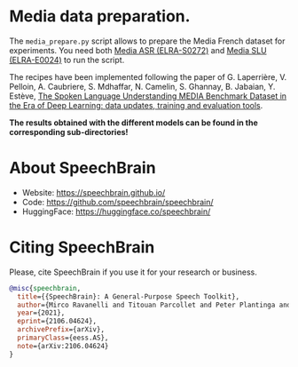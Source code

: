 # Media data preparation.
The `media_prepare.py` script allows to prepare the Media French dataset for experiments. You need both [Media ASR (ELRA-S0272)](https://catalogue.elra.info/en-us/repository/browse/ELRA-S0272/) and [Media SLU (ELRA-E0024)](https://catalogue.elra.info/en-us/repository/browse/ELRA-E0024/) to run the script.

The recipes have been implemented following the paper of G. Laperrière, V. Pelloin, A. Caubriere, S. Mdhaffar, N. Camelin, S. Ghannay, B. Jabaian, Y. Estève, [The Spoken Language Understanding MEDIA Benchmark Dataset in the Era of Deep Learning: data updates, training and evaluation tools](https://aclanthology.org/2022.lrec-1.171).

**The results obtained with the different models can be found in the corresponding sub-directories!**

# **About SpeechBrain**
- Website: https://speechbrain.github.io/
- Code: https://github.com/speechbrain/speechbrain/
- HuggingFace: https://huggingface.co/speechbrain/

# **Citing SpeechBrain**
Please, cite SpeechBrain if you use it for your research or business.

```bibtex
@misc{speechbrain,
  title={{SpeechBrain}: A General-Purpose Speech Toolkit},
  author={Mirco Ravanelli and Titouan Parcollet and Peter Plantinga and Aku Rouhe and Samuele Cornell and Loren Lugosch and Cem Subakan and Nauman Dawalatabad and Abdelwahab Heba and Jianyuan Zhong and Ju-Chieh Chou and Sung-Lin Yeh and Szu-Wei Fu and Chien-Feng Liao and Elena Rastorgueva and François Grondin and William Aris and Hwidong Na and Yan Gao and Renato De Mori and Yoshua Bengio},
  year={2021},
  eprint={2106.04624},
  archivePrefix={arXiv},
  primaryClass={eess.AS},
  note={arXiv:2106.04624}
}
```
